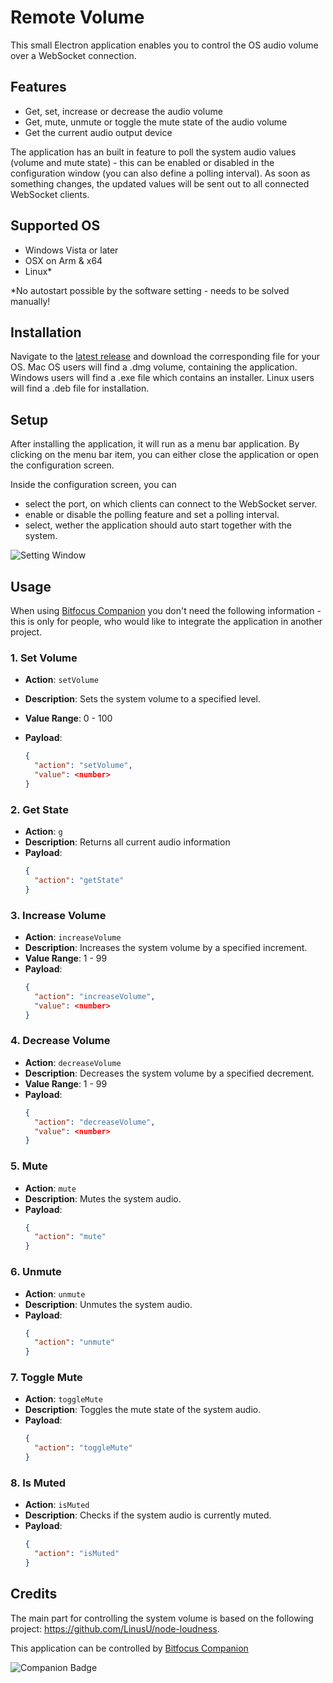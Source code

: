 # Remote Volume

This small Electron application enables you to control the OS audio volume over a WebSocket connection.

## Features

- Get, set, increase or decrease the audio volume
- Get, mute, unmute or toggle the mute state of the audio volume
- Get the current audio output device

The application has an built in feature to poll the system audio values (volume and mute state) - this can be enabled or disabled in the configuration window (you can also define a polling interval).
As soon as something changes, the updated values will be sent out to all connected WebSocket clients.

## Supported OS

- Windows Vista or later
- OSX on Arm & x64
- Linux\*

\*No autostart possible by the software setting - needs to be solved manually!

## Installation

Navigate to the [latest release](https://github.com/leonreucher/remote-volume/releases/latest) and download the corresponding file for your OS. Mac OS users will find a .dmg volume, containing the application. Windows users will find a .exe file which contains an installer.
Linux users will find a .deb file for installation.

## Setup

After installing the application, it will run as a menu bar application. By clicking on the menu bar item, you can either close the application or open the configuration screen.

Inside the configuration screen, you can

- select the port, on which clients can connect to the WebSocket server.
- enable or disable the polling feature and set a polling interval.
- select, wether the application should auto start together with the system.

![Setting Window](/docs/images/setting_window.png)

## Usage

When using [Bitfocus Companion](https://bitfocus.io/companion) you don't need the following information - this is only for people, who would like to integrate the application in another project.

### 1. Set Volume

- **Action**: `setVolume`
- **Description**: Sets the system volume to a specified level.
- **Value Range**: 0 - 100
- **Payload**:

  ```json
  {
    "action": "setVolume",
    "value": <number>
  }
  ```

### 2. Get State

- **Action**: `g`
- **Description**: Returns all current audio information
- **Payload**:
  ```json
  {
  	"action": "getState"
  }
  ```

### 3. Increase Volume

- **Action**: `increaseVolume`
- **Description**: Increases the system volume by a specified increment.
- **Value Range**: 1 - 99
- **Payload**:
  ```json
  {
  	"action": "increaseVolume",
    "value": <number>
  }
  ```

### 4. Decrease Volume

- **Action**: `decreaseVolume`
- **Description**: Decreases the system volume by a specified decrement.
- **Value Range**: 1 - 99
- **Payload**:
  ```json
  {
  	"action": "decreaseVolume",
    "value": <number>
  }
  ```

### 5. Mute

- **Action**: `mute`
- **Description**: Mutes the system audio.
- **Payload**:
  ```json
  {
  	"action": "mute"
  }
  ```

### 6. Unmute

- **Action**: `unmute`
- **Description**: Unmutes the system audio.
- **Payload**:
  ```json
  {
  	"action": "unmute"
  }
  ```

### 7. Toggle Mute

- **Action**: `toggleMute`
- **Description**: Toggles the mute state of the system audio.
- **Payload**:
  ```json
  {
  	"action": "toggleMute"
  }
  ```

### 8. Is Muted

- **Action**: `isMuted`
- **Description**: Checks if the system audio is currently muted.
- **Payload**:
  ```json
  {
  	"action": "isMuted"
  }
  ```

## Credits

The main part for controlling the system volume is based on the following project:
https://github.com/LinusU/node-loudness.

This application can be controlled by [Bitfocus Companion](https://bitfocus.io/companion)

![Companion Badge](./docs/images/companion_badge.png)
